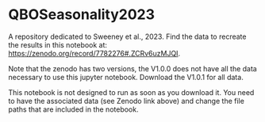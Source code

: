 # QBOSeasonality2023
A repository dedicated to Sweeney et al., 2023. Find the data to recreate the results in this notebook at: https://zenodo.org/record/7782276#.ZCRv6uzMJQI.

Note that the zenodo has two versions, the V1.0.0 does not have all the data necessary to use this jupyter notebook. Download the V1.0.1 for all data. 

This notebook is not designed to run as soon as you download it. You need to have the associated data (see Zenodo link above) and change the file paths that are included in the notebook.
